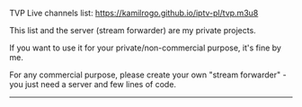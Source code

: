 
TVP Live channels list: https://kamilrogo.github.io/iptv-pl/tvp.m3u8

This list and the server (stream forwarder) are my private projects.

If you want to use it for your private/non-commercial purpose, it's fine by me.

For any commercial purpose, please create your own "stream forwarder" - 
you just need a server and few lines of code.

---
